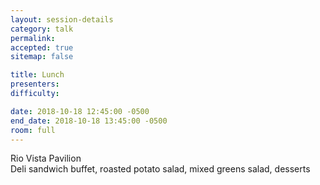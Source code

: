 ```yaml
---
layout: session-details
category: talk
permalink:
accepted: true
sitemap: false

title: Lunch
presenters:
difficulty:

date: 2018-10-18 12:45:00 -0500
end_date: 2018-10-18 13:45:00 -0500
room: full
---
```

Rio Vista Pavilion
<br />
Deli sandwich buffet, roasted potato salad, mixed greens salad, desserts
